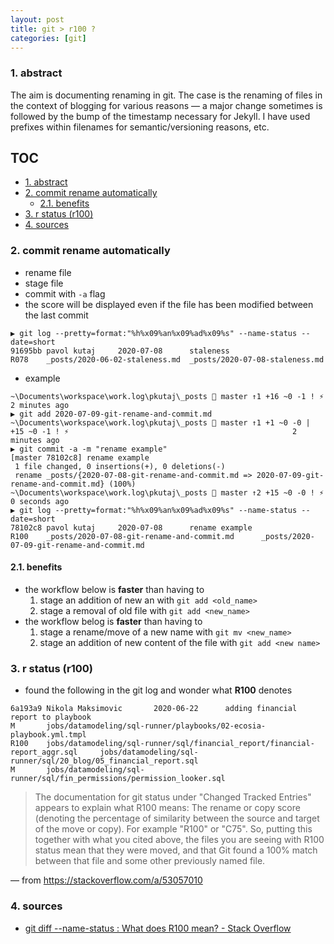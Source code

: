 ```yaml
---
layout: post
title: git > r100 ? 
categories: [git]
---
```

### 1. abstract
The aim is documenting renaming in git. 
The case is the renaming of files in the context of blogging for various reasons — a major change sometimes is followed by the bump of the timestamp necessary for Jekyll. I have used prefixes within filenames for semantic/versioning reasons, etc.

## TOC
<!-- TOC -->

- [1. abstract](#1-abstract)
- [2. commit rename automatically](#2-commit-rename-automatically)
    - [2.1. benefits](#21-benefits)
- [3. r<n> status (r100)](#3-rn-status-r100)
- [4. sources](#4-sources)

<!-- /TOC -->


### 2. commit rename automatically
* rename file
* stage file
* commit with `-a` flag
* the score will be displayed even if the file has been modified between the last commit

```
▶ git log --pretty=format:"%h%x09%an%x09%ad%x09%s" --name-status --date=short
91695bb pavol kutaj     2020-07-08      staleness
R078    _posts/2020-06-02-staleness.md  _posts/2020-07-08-staleness.md
```
* example

```
~\Documents\workspace\work.log\pkutaj\_posts  master ↑1 +16 ~0 -1 ! ⚡                                                             2 minutes ago
▶ git add 2020-07-09-git-rename-and-commit.md
~\Documents\workspace\work.log\pkutaj\_posts  master ↑1 +1 ~0 -0 | +15 ~0 -1 ! ⚡                                                  2 minutes ago
▶ git commit -a -m "rename example"
[master 78102c8] rename example
 1 file changed, 0 insertions(+), 0 deletions(-)
 rename _posts/{2020-07-08-git-rename-and-commit.md => 2020-07-09-git-rename-and-commit.md} (100%)
~\Documents\workspace\work.log\pkutaj\_posts  master ↑2 +15 ~0 -0 ! ⚡                                                             0 seconds ago
▶ git log --pretty=format:"%h%x09%an%x09%ad%x09%s" --name-status --date=short
78102c8 pavol kutaj     2020-07-08      rename example                                                                                            R100    _posts/2020-07-08-git-rename-and-commit.md      _posts/2020-07-09-git-rename-and-commit.md
```

#### 2.1. benefits
* the workflow below is **faster** than having to 
    1. stage an addition of new an with `git add <old_name>`
    2. stage a removal of old file with `git add <new_name>`
* the workflow belog is **faster** than having to
    1. stage a rename/move of a new name with `git mv <new_name>`
    2. stage an addition of new content of the file with `git add <new name>`
    
### 3. r<n> status (r100)
* found the following in the git log and wonder what **R100** denotes

```
6a193a9 Nikola Maksimovic       2020-06-22      adding financial report to playbook
M       jobs/datamodeling/sql-runner/playbooks/02-ecosia-playbook.yml.tmpl
R100    jobs/datamodeling/sql-runner/sql/financial_report/financial-report_aggr.sql     jobs/datamodeling/sql-runner/sql/20_blog/05_financial_report.sql
M       jobs/datamodeling/sql-runner/sql/fin_permissions/permission_looker.sql
```

> The documentation for git status under "Changed Tracked Entries" appears to explain what R100 means: <X><score> The rename or copy score (denoting the percentage of similarity between the source and target of the move or copy). For example "R100" or "C75". So, putting this together with what you cited above, the files you are seeing with R100 status mean that they were moved, and that Git found a 100% match between that file and some other previously named file.

— from <https://stackoverflow.com/a/53057010>

### 4. sources
* [git diff --name-status : What does R100 mean? - Stack Overflow](https://stackoverflow.com/questions/53056942/git-diff-name-status-what-does-r100-mean)
